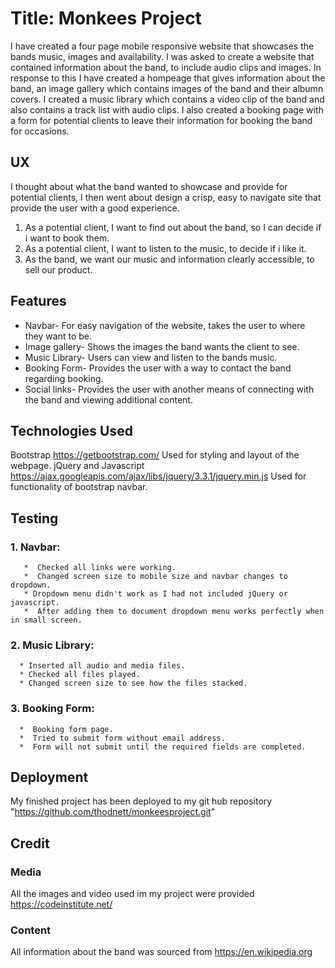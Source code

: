 # Title: Monkees Project

I have created a four page mobile responsive website that showcases the bands music, images and availability.
I was asked to create a website that contained information about the band, to include audio clips and images.
In response to this I have created a hompeage that gives information about the band, an image gallery which contains images of the band and their albumn covers. 
I created a music library which contains a video clip of the band and also contains a track list with audio clips. I also created a booking page with a form for potential clients to leave their information for booking the band for occasions.

## UX
I thought about what the band wanted to showcase and provide for potential clients, I then went about design a crisp, easy to navigate site that provide the user with a good experience.

1. As a potential client, I want to find out about the band, so I can decide if i want to book them.
2. As a potential client, I want to listen to the music, to decide if i like it.
3. As the band, we want our music and information clearly accessible, to sell our product.


## Features
  * Navbar- For easy navigation of the website, takes the user to where they want to be.
  * Image gallery- Shows the images the band wants the client to see.
  * Music Library- Users can view and listen to the bands music.
  * Booking Form- Provides the user with a way to contact the band regarding booking.
  * Social links- Provides the user with another means of connecting with the band and viewing additional content.

## Technologies Used 
Bootstrap https://getbootstrap.com/ Used for styling and layout of the webpage.
jQuery and Javascript  https://ajax.googleapis.com/ajax/libs/jquery/3.3.1/jquery.min.js Used for functionality of bootstrap navbar.

## Testing

### 1. Navbar:
       *  Checked all links were working.
       *  Changed screen size to mobile size and navbar changes to dropdown.
       * Dropdown menu didn't work as I had not included jQuery or javascript.
       *  After adding them to document dropdown menu works perfectly when in small screen.

### 2. Music Library:
      * Inserted all audio and media files.
      * Checked all files played.
      * Changed screen size to see how the files stacked.

### 3. Booking Form:
      *  Booking form page.
      *  Tried to submit form without email address.
      *  Form will not submit until the required fields are completed.


## Deployment
 My finished project has been deployed to my git hub repository "https://github.com/thodnett/monkeesproject.git"


## Credit 

### Media 
All the images and video used im my project were provided https://codeinstitute.net/

### Content 
All information about the band was sourced from https://en.wikipedia.org  


